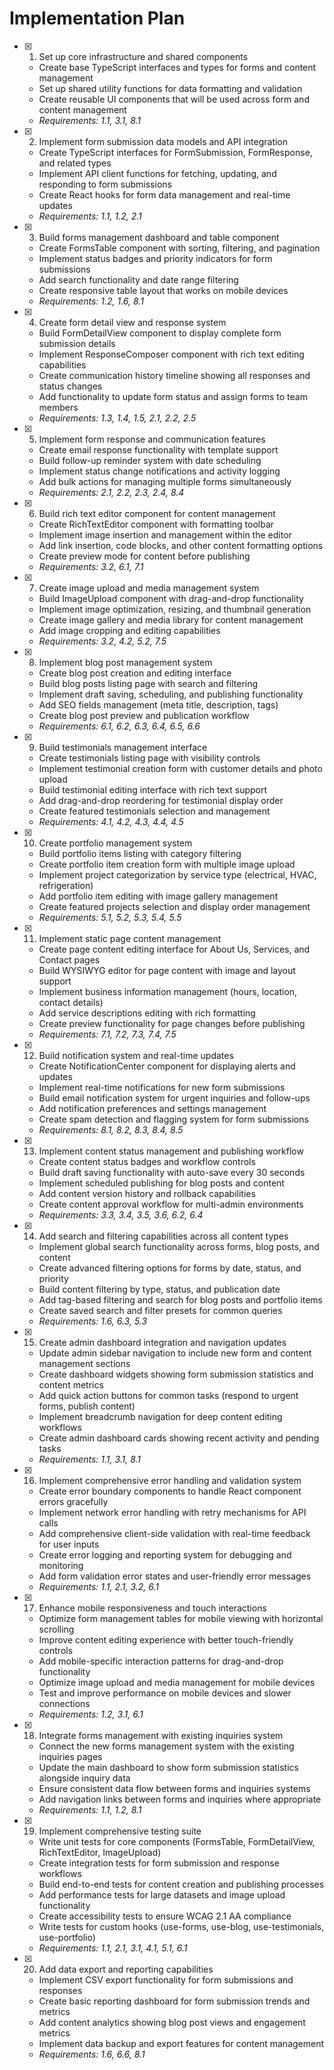 # Implementation Plan

- [x] 1. Set up core infrastructure and shared components


  - Create base TypeScript interfaces and types for forms and content management
  - Set up shared utility functions for data formatting and validation
  - Create reusable UI components that will be used across form and content management
  - _Requirements: 1.1, 3.1, 8.1_

- [x] 2. Implement form submission data models and API integration


  - Create TypeScript interfaces for FormSubmission, FormResponse, and related types
  - Implement API client functions for fetching, updating, and responding to form submissions
  - Create React hooks for form data management and real-time updates
  - _Requirements: 1.1, 1.2, 2.1_

- [x] 3. Build forms management dashboard and table component






  - Create FormsTable component with sorting, filtering, and pagination
  - Implement status badges and priority indicators for form submissions
  - Add search functionality and date range filtering
  - Create responsive table layout that works on mobile devices
  - _Requirements: 1.2, 1.6, 8.1_

- [x] 4. Create form detail view and response system


  - Build FormDetailView component to display complete form submission details
  - Implement ResponseComposer component with rich text editing capabilities
  - Create communication history timeline showing all responses and status changes
  - Add functionality to update form status and assign forms to team members
  - _Requirements: 1.3, 1.4, 1.5, 2.1, 2.2, 2.5_

- [x] 5. Implement form response and communication features


  - Create email response functionality with template support
  - Build follow-up reminder system with date scheduling
  - Implement status change notifications and activity logging
  - Add bulk actions for managing multiple forms simultaneously
  - _Requirements: 2.1, 2.2, 2.3, 2.4, 8.4_

- [x] 6. Build rich text editor component for content management


  - Create RichTextEditor component with formatting toolbar
  - Implement image insertion and management within the editor
  - Add link insertion, code blocks, and other content formatting options
  - Create preview mode for content before publishing
  - _Requirements: 3.2, 6.1, 7.1_

- [x] 7. Create image upload and media management system



  - Build ImageUpload component with drag-and-drop functionality
  - Implement image optimization, resizing, and thumbnail generation
  - Create image gallery and media library for content management
  - Add image cropping and editing capabilities
  - _Requirements: 3.2, 4.2, 5.2, 7.5_

- [x] 8. Implement blog post management system





  - Create blog post creation and editing interface
  - Build blog posts listing page with search and filtering
  - Implement draft saving, scheduling, and publishing functionality
  - Add SEO fields management (meta title, description, tags)
  - Create blog post preview and publication workflow
  - _Requirements: 6.1, 6.2, 6.3, 6.4, 6.5, 6.6_

- [x] 9. Build testimonials management interface








  - Create testimonials listing page with visibility controls
  - Implement testimonial creation form with customer details and photo upload
  - Build testimonial editing interface with rich text support
  - Add drag-and-drop reordering for testimonial display order
  - Create featured testimonials selection and management
  - _Requirements: 4.1, 4.2, 4.3, 4.4, 4.5_

- [x] 10. Create portfolio management system





  - Build portfolio items listing with category filtering
  - Create portfolio item creation form with multiple image upload
  - Implement project categorization by service type (electrical, HVAC, refrigeration)
  - Add portfolio item editing with image gallery management
  - Create featured projects selection and display order management
  - _Requirements: 5.1, 5.2, 5.3, 5.4, 5.5_

- [x] 11. Implement static page content management









  - Create page content editing interface for About Us, Services, and Contact pages
  - Build WYSIWYG editor for page content with image and layout support
  - Implement business information management (hours, location, contact details)
  - Add service descriptions editing with rich formatting
  - Create preview functionality for page changes before publishing
  - _Requirements: 7.1, 7.2, 7.3, 7.4, 7.5_

- [x] 12. Build notification system and real-time updates





  - Create NotificationCenter component for displaying alerts and updates
  - Implement real-time notifications for new form submissions
  - Build email notification system for urgent inquiries and follow-ups
  - Add notification preferences and settings management
  - Create spam detection and flagging system for form submissions
  - _Requirements: 8.1, 8.2, 8.3, 8.4, 8.5_

- [x] 13. Implement content status management and publishing workflow






  - Create content status badges and workflow controls
  - Build draft saving functionality with auto-save every 30 seconds
  - Implement scheduled publishing for blog posts and content
  - Add content version history and rollback capabilities
  - Create content approval workflow for multi-admin environments
  - _Requirements: 3.3, 3.4, 3.5, 3.6, 6.2, 6.4_

- [x] 14. Add search and filtering capabilities across all content types






  - Implement global search functionality across forms, blog posts, and content
  - Create advanced filtering options for forms by date, status, and priority
  - Build content filtering by type, status, and publication date
  - Add tag-based filtering and search for blog posts and portfolio items
  - Create saved search and filter presets for common queries
  - _Requirements: 1.6, 6.3, 5.3_

- [x] 15. Create admin dashboard integration and navigation updates
  - Update admin sidebar navigation to include new form and content management sections
  - Create dashboard widgets showing form submission statistics and content metrics
  - Add quick action buttons for common tasks (respond to urgent forms, publish content)
  - Implement breadcrumb navigation for deep content editing workflows
  - Create admin dashboard cards showing recent activity and pending tasks
  - _Requirements: 1.1, 3.1, 8.1_

- [x] 16. Implement comprehensive error handling and validation system












  - Create error boundary components to handle React component errors gracefully
  - Implement network error handling with retry mechanisms for API calls
  - Add comprehensive client-side validation with real-time feedback for user inputs
  - Create error logging and reporting system for debugging and monitoring
  - Add form validation error states and user-friendly error messages
  - _Requirements: 1.1, 2.1, 3.2, 6.1_

- [x] 17. Enhance mobile responsiveness and touch interactions





  - Optimize form management tables for mobile viewing with horizontal scrolling
  - Improve content editing experience with better touch-friendly controls
  - Add mobile-specific interaction patterns for drag-and-drop functionality
  - Optimize image upload and media management for mobile devices
  - Test and improve performance on mobile devices and slower connections
  - _Requirements: 1.2, 3.1, 6.1_

- [x] 18. Integrate forms management with existing inquiries system





  - Connect the new forms management system with the existing inquiries pages
  - Update the main dashboard to show form submission statistics alongside inquiry data
  - Ensure consistent data flow between forms and inquiries systems
  - Add navigation links between forms and inquiries where appropriate
  - _Requirements: 1.1, 1.2, 8.1_

- [x] 19. Implement comprehensive testing suite






  - Write unit tests for core components (FormsTable, FormDetailView, RichTextEditor, ImageUpload)
  - Create integration tests for form submission and response workflows
  - Build end-to-end tests for content creation and publishing processes
  - Add performance tests for large datasets and image upload functionality
  - Create accessibility tests to ensure WCAG 2.1 AA compliance
  - Write tests for custom hooks (use-forms, use-blog, use-testimonials, use-portfolio)
  - _Requirements: 1.1, 2.1, 3.1, 4.1, 5.1, 6.1_

- [x] 20. Add data export and reporting capabilities








  - Implement CSV export functionality for form submissions and responses
  - Create basic reporting dashboard for form submission trends and metrics
  - Add content analytics showing blog post views and engagement metrics
  - Implement data backup and export features for content management
  - _Requirements: 1.6, 6.6, 8.1_
